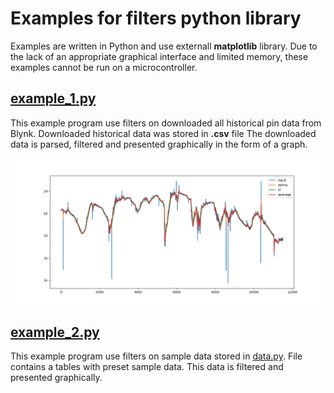 # Examples for filters python library

Examples are written in Python and use externall **matplotlib** library.
Due to the lack of an appropriate graphical interface and limited memory, these examples cannot be run on a microcontroller.

## [example_1.py](example_1.py)

This example program use filters on downloaded all historical pin data from Blynk. Downloaded historical data was stored in **.csv** file
The downloaded data is parsed, filtered and presented graphically in the form of a graph.

![example_01.png](example_01.png)

## [example_2.py](example_2.py)

This example program use filters on sample data stored in [data.py](data.py).
File contains a tables with preset sample data.
This data is filtered and presented graphically.
